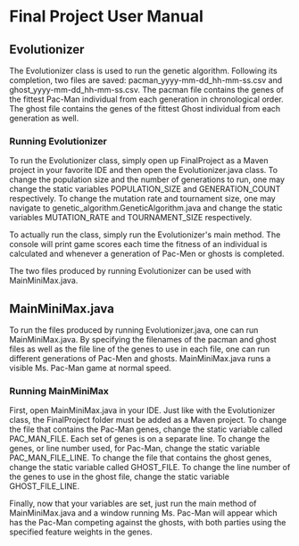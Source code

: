 # Final Project User Manual

## Evolutionizer

The Evolutionizer class is used to run the genetic algorithm. Following its completion, two files are saved: pacman_yyyy-mm-dd_hh-mm-ss.csv and ghost_yyyy-mm-dd_hh-mm-ss.csv. The pacman file contains the genes of the fittest Pac-Man individual from each generation in chronological order. The ghost file contains the genes of the fittest Ghost individual from each generation as well.

### Running Evolutionizer

To run the Evolutionizer class, simply open up FinalProject as a Maven project in your favorite IDE and then open the Evolutionizer.java class. To change the population size and the number of generations to run, one may change the static variables POPULATION_SIZE and GENERATION_COUNT respectively. To change the mutation rate and tournament size, one may navigate to genetic_algorithm.GeneticAlgorithm.java and change the static variables MUTATION_RATE and TOURNAMENT_SIZE respectively.

To actually run the class, simply run the Evolutionizer's main method. The console will print game scores each time the fitness of an individual is calculated and whenever a generation of Pac-Men or ghosts is completed.

The two files produced by running Evolutionizer can be used with MainMiniMax.java.

## MainMiniMax.java

To run the files produced by running Evolutionizer.java, one can run MainMiniMax.java. By specifying the filenames of the pacman and ghost files as well as the file line of the genes to use in each file, one can run different generations of Pac-Men and ghosts. MainMiniMax.java runs a visible Ms. Pac-Man game at normal speed.

### Running MainMiniMax

First, open MainMiniMax.java in your IDE. Just like with the Evolutionizer class, the FinalProject folder must be added as a Maven project. To change the file that contains the Pac-Man genes, change the static variable called PAC_MAN_FILE. Each set of genes is on a separate line. To change the genes, or line number used, for Pac-Man, change the static variable PAC_MAN_FILE_LINE. To change the file that contains the ghost genes, change the static variable called GHOST_FILE. To change the line number of the genes to use in the ghost file, change the static variable GHOST_FILE_LINE.

Finally, now that your variables are set, just run the main method of MainMiniMax.java and a window running Ms. Pac-Man will appear which has the Pac-Man competing against the ghosts, with both parties using the specified feature weights in the genes.